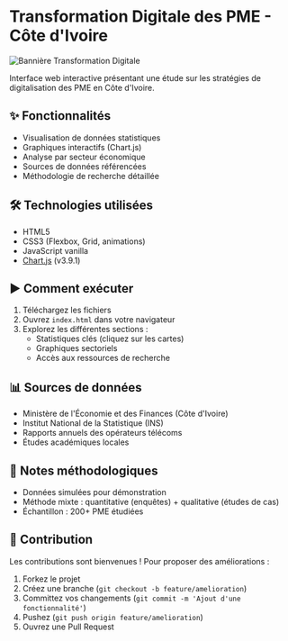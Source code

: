 # Transformation Digitale des PME - Côte d'Ivoire

![Bannière Transformation Digitale](https://images.unsplash.com/photo-1550751827-4bd374c3f58b?ixlib=rb-4.0.3&ixid=MnwxMjA3fDB8MHxwaG90by1wYWdlfHx8fGVufDB8fHx8&auto=format&fit=crop&w=1200&h=400&q=80)


Interface web interactive présentant une étude sur les stratégies de digitalisation des PME en Côte d'Ivoire.

## ✨ Fonctionnalités
- Visualisation de données statistiques
- Graphiques interactifs (Chart.js)
- Analyse par secteur économique
- Sources de données référencées
- Méthodologie de recherche détaillée

## 🛠 Technologies utilisées
- HTML5
- CSS3 (Flexbox, Grid, animations)
- JavaScript vanilla
- [Chart.js](https://www.chartjs.org/) (v3.9.1)

## ▶ Comment exécuter
1. Téléchargez les fichiers
2. Ouvrez `index.html` dans votre navigateur
3. Explorez les différentes sections :
   - Statistiques clés (cliquez sur les cartes)
   - Graphiques sectoriels
   - Accès aux ressources de recherche

## 📊 Sources de données
- Ministère de l'Économie et des Finances (Côte d'Ivoire)
- Institut National de la Statistique (INS)
- Rapports annuels des opérateurs télécoms
- Études académiques locales

## 📝 Notes méthodologiques
- Données simulées pour démonstration
- Méthode mixte : quantitative (enquêtes) + qualitative (études de cas)
- Échantillon : 200+ PME étudiées

## 🤝 Contribution
Les contributions sont bienvenues ! Pour proposer des améliorations :
1. Forkez le projet
2. Créez une branche (`git checkout -b feature/amelioration`)
3. Committez vos changements (`git commit -m 'Ajout d'une fonctionnalité'`)
4. Pushez (`git push origin feature/amelioration`)
5. Ouvrez une Pull Request